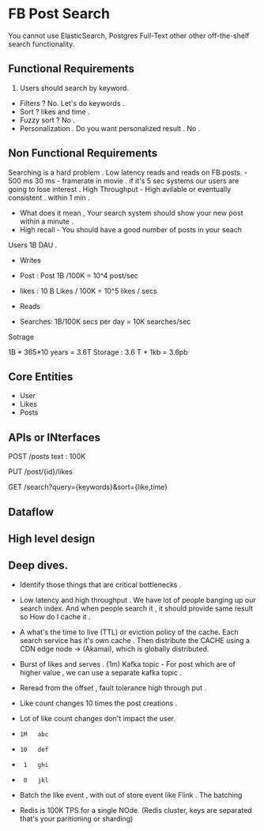 # FB Post Search
You cannot use ElasticSearch, Postgres Full-Text  other other off-the-shelf search functionality. 

## Functional Requirements

1. Users should search by keyword.

- Filters ? No. Let's do keywords .
- Sort ? likes and time .
- Fuzzy sort ? No .
- Personalization . Do you want personalized result .  No .

## Non Functional Requirements 
Searching is a hard problem . 
Low latency reads and reads on FB posts. - 500 ms 
30 ms - framerate in movie . 
if it's 5 sec systems our users are going to lose interest . 
High Throughput - 
High avilable or eventually consistent . within 1 min .
- What does it mean , Your search system should show your new post within a minute . 
- High recall - You should have a good number of posts in your seach

Users  1B DAU . 

- Writes

- Post : Post 1B /100K  = 10^4 post/sec
- likes  : 10 B Likes / 100K = 10^5 likes / secs


- Reads
- Searches: 1B/100K secs per day =  10K searches/sec

Sotrage 

1B * 365*10 years = 3.6T 
Storage : 3.6 T * 1kb = 3.6pb 

## Core Entities

- User
- Likes
- Posts

## APIs or INterfaces

POST /posts
text : 100K

PUT /post/{id}/likes

GET /search?query={keywords}&sort={like,time}



## Dataflow 

## High level design 

## Deep dives. 

- Identify those things that are critical bottlenecks .

- Low latency and high throughput . We have lot of people banging up our search index. And when people search it , it should provide same result so How do I cache it .
- A what's the time to live (TTL) or eviction policy of the cache. Each search service has it's own cache . Then distribute the CACHE using a CDN edge node -> (Akamai), which is globally distributed. 
- Burst of likes and serves . (1m) Kafka topic - For post which are of higher value , we can use a separate kafka topic .
- Reread from the offset , fault tolerance high through put .
- Like count changes 10 times the post creations .
- Lot of like count changes don't impact the user.
-     1M   abc
-     10   def
-      1   ghi
-      0   jkl
-  Batch the like event , with out of store event like Flink . The batching
-  Redis is 100K TPS for a single NOde.  (Redis cluster, keys are separated that's your paritioning or sharding)


